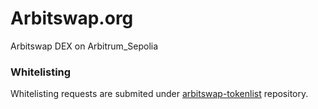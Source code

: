 # Arbitswap.org
Arbitswap DEX on Arbitrum_Sepolia

### Whitelisting

Whitelisting requests are submited under [arbitswap-tokenlist](https://github.com/arbitswaporg/arbitswap-tokenlist) repository.